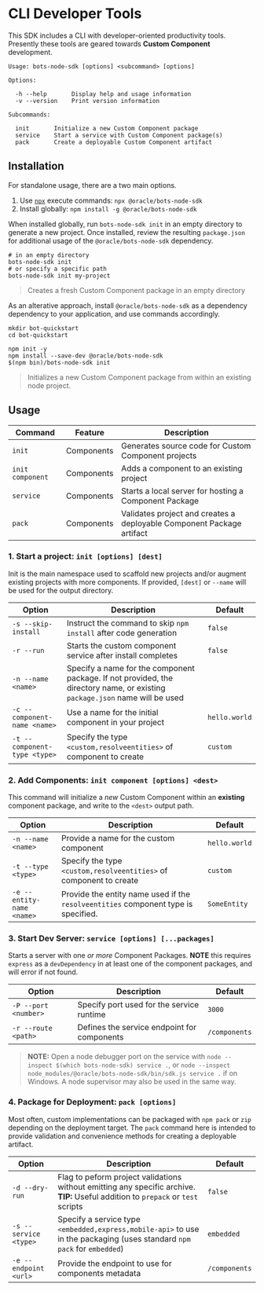 # CLI Developer Tools

This SDK includes a CLI with developer-oriented productivity tools.
Presently these tools are geared towards **Custom Component** development.

```text
Usage: bots-node-sdk [options] <subcommand> [options]

Options:

  -h --help       Display help and usage information
  -v --version    Print version information

Subcommands:

  init       Initialize a new Custom Component package
  service    Start a service with Custom Component package(s)
  pack       Create a deployable Custom Component artifact
```

## Installation

For standalone usage, there are a two main options.

1. Use [`npx`](https://www.npmjs.com/package/npx) execute commands: `npx @oracle/bots-node-sdk`
1. Install globally: `npm install -g @oracle/bots-node-sdk`

When installed globally, run `bots-node-sdk init` in an empty directory
to generate a new project. Once installed, review the resulting `package.json`
for additional usage of the `@oracle/bots-node-sdk` dependency.

```shell
# in an empty directory
bots-node-sdk init
# or specify a specific path
bots-node-sdk init my-project
```

> Creates a fresh Custom Component package in an empty directory

As an alterative approach, install `@oracle/bots-node-sdk` as a dependency
dependency to your application, and use commands accordingly.

```shell
mkdir bot-quickstart
cd bot-quickstart

npm init -y
npm install --save-dev @oracle/bots-node-sdk
$(npm bin)/bots-node-sdk init
```

> Initializes a new Custom Component package from within an existing node project.

## Usage

| Command | Feature | Description |
|--|--|--|
| `init` | Components | Generates source code for Custom Component projects |
| `init component` | Components | Adds a component to an existing project |
| `service` | Components | Starts a local server for hosting a Component Package |
| `pack` | Components | Validates project and creates a deployable Component Package artifact |

### 1. Start a project: `init [options] [dest]`

Init is the main namespace used to scaffold new projects and/or augment existing
projects with more components. If provided, `[dest]` or `--name` will be used for the output directory.

| Option | Description | Default |
|--|--|--|
| `-s --skip-install` | Instruct the command to skip `npm install` after code generation | `false` |
| `-r --run` | Starts the custom component service after install completes | `false` |
| `-n --name <name>` | Specify a name for the component package. If not provided, the directory name, or existing `package.json` name will be used | |
| `-c --component-name <name>` | Use a name for the initial component in your project | `hello.world` |
| `-t --component-type <type>` | Specify the type `<custom,resolveentities>` of component to create | `custom` |

### 2. Add Components: `init component [options] <dest>`

This command will initialize a _new_ Custom Component within an **existing** component
package, and write to the `<dest>` output path.

| Option | Description | Default |
|--|--|--|
| `-n --name <name>` | Provide a name for the custom component | `hello.world` |
| `-t --type <type>` | Specify the type `<custom,resolveentities>` of component to create | `custom` |
| `-e --entity-name <name>` | Provide the entity name used if the `resolveentities` component type is specified. | `SomeEntity` |

### 3. Start Dev Server: `service [options] [...packages]`

Starts a server with one _or more_ Component Packages. **NOTE** this requires
`express` as a `devDependency` in at least one of the component packages, and
will error if not found.

| Option | Description | Default |
|--|--|--|
| `-P --port <number>` | Specify port used for the service runtime | `3000` |
| `-r --route <path>` | Defines the service endpoint for components | `/components` |

> **NOTE:** Open a node debugger port on the service with `node --inspect $(which bots-node-sdk) service .`, or
`node --inspect node_modules/@oracle/bots-node-sdk/bin/sdk.js service .` if on Windows.
A node supervisor may also be used in the same way.

### 4. Package for Deployment: `pack [options]`

Most often, custom implementations can be packaged with `npm pack` or `zip`
depending on the deployment target. The `pack` command here is intended to
provide validation and convenience methods for creating a deployable artifact.

| Option | Description | Default |
|--|--|--|
| `-d --dry-run` | Flag to peform project validations without emitting any specific archive. **TIP:** Useful addition to `prepack` or `test` scripts | `false` |
| `-s --service <type>` | Specify a service type `<embedded,express,mobile-api>` to use in the packaging (uses standard `npm pack` for `embedded`) | `embedded` |
| `-e --endpoint <url>` | Provide the endpoint to use for components metadata | `/components` |
